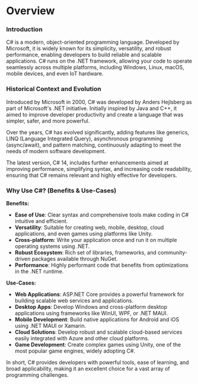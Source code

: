 # Overview

### Introduction

C# is a modern, object-oriented programming language. Developed by Microsoft, it is widely known for its simplicity, versatility, and robust performance, enabling developers to build reliable and scalable applications. C# runs on the .NET framework, allowing your code to operate seamlessly across multiple platforms, including Windows, Linux, macOS, mobile devices, and even IoT hardware.

### Historical Context and Evolution

Introduced by Microsoft in 2000, C# was developed by Anders Hejlsberg as part of Microsoft's .NET initiative. Initially inspired by Java and C++, it aimed to improve developer productivity and create a language that was simpler, safer, and more powerful.

Over the years, C# has evolved significantly, adding features like generics, LINQ (Language Integrated Query), asynchronous programming (async/await), and pattern matching, continuously adapting to meet the needs of modern software development.

The latest version, C# 14, includes further enhancements aimed at improving performance, simplifying syntax, and increasing code readability, ensuring that C# remains relevant and highly effective for developers.

### Why Use C#? (Benefits & Use-Cases)

**Benefits:**

* **Ease of Use**: Clear syntax and comprehensive tools make coding in C# intuitive and efficient.
* **Versatility**: Suitable for creating web, mobile, desktop, cloud applications, and even games using platforms like Unity.
* **Cross-platform**: Write your application once and run it on multiple operating systems using .NET.
* **Robust Ecosystem**: Rich set of libraries, frameworks, and community-driven packages available through NuGet.
* **Performance**: Highly performant code that benefits from optimizations in the .NET runtime.

**Use-Cases:**

* **Web Applications**: ASP.NET Core provides a powerful framework for building scalable web services and applications.
* **Desktop Apps**: Develop Windows and cross-platform desktop applications using frameworks like WinUI, WPF, or .NET MAUI.
* **Mobile Development**: Build native applications for Android and iOS using .NET MAUI or Xamarin.
* **Cloud Solutions**: Develop robust and scalable cloud-based services easily integrated with Azure and other cloud platforms.
* **Game Development**: Create complex games using Unity, one of the most popular game engines, widely adopting C#.

In short, C# provides developers with powerful tools, ease of learning, and broad applicability, making it an excellent choice for a vast array of programming challenges.
